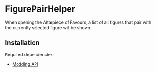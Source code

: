 # FigurePairHelper

When opening the Altarpiece of Favours, a list of all figures that pair with the currently selected figure will be shown.

## Installation

Required dependencies:

- [Modding API](https://github.com/BrandenEK/BlasII.ModdingAPI)